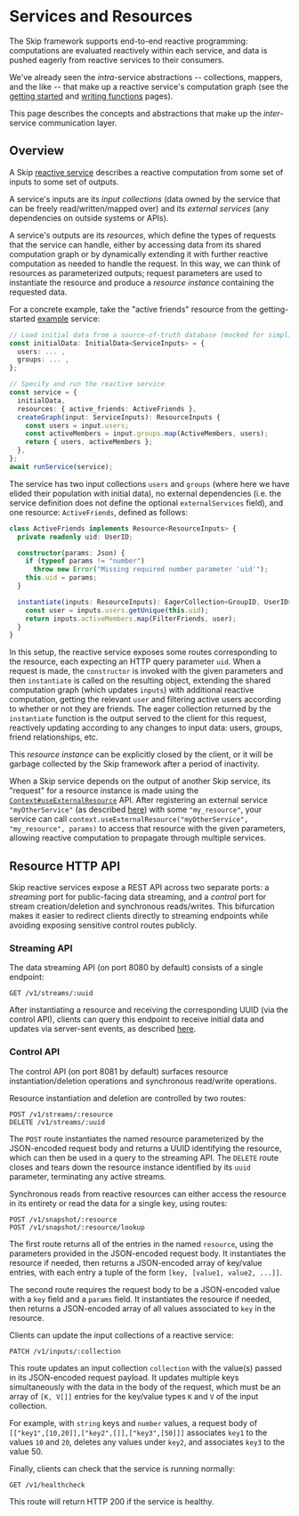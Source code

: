 # Services and Resources

The Skip framework supports end-to-end reactive programming: computations are evaluated reactively within each service, and data is pushed eagerly from reactive services to their consumers.

We've already seen the _intra_-service abstractions -- collections, mappers, and the like -- that make up a reactive service's computation graph (see the [getting started](getting_started.md) and [writing functions](functions.md) pages).

This page describes the concepts and abstractions that make up the _inter_-service communication layer.

## Overview

A Skip [reactive service](api/core/interfaces/SkipService) describes a reactive computation from some set of inputs to some set of outputs.

A service's inputs are its *input collections* (data owned by the service that can be freely read/written/mapped over) and its *external services* (any dependencies on outside systems or APIs).

A service's outputs are its *resources*, which define the types of requests that the service can handle, either by accessing data from its shared computation graph or by dynamically extending it with further reactive computation as needed to handle the request.
In this way, we can think of resources as parameterized outputs; request parameters are used to instantiate the resource and produce a *resource instance* containing the requested data.

For a concrete example, take the "active friends" resource from the getting-started [example](getting_started.md#the-anatomy-of-a-skip-service) service:

```typescript
// Load initial data from a source-of-truth database (mocked for simplicity)
const initialData: InitialData<ServiceInputs> = {
  users: ... ,
  groups: ... ,
};

// Specify and run the reactive service
const service = {
  initialData,
  resources: { active_friends: ActiveFriends },
  createGraph(input: ServiceInputs): ResourceInputs {
    const users = input.users;
    const activeMembers = input.groups.map(ActiveMembers, users);
    return { users, activeMembers };
  },
};
await runService(service);
```

The service has two input collections `users` and `groups` (where here we have elided their population with initial data), no external dependencies (i.e. the service definition does not define the optional `externalServices` field), and one resource: `ActiveFriends`, defined as follows:

```typescript
class ActiveFriends implements Resource<ResourceInputs> {
  private readonly uid: UserID;

  constructor(params: Json) {
    if (typeof params != "number")
      throw new Error("Missing required number parameter 'uid'");
    this.uid = params;
  }

  instantiate(inputs: ResourceInputs): EagerCollection<GroupID, UserID> {
    const user = inputs.users.getUnique(this.uid);
    return inputs.activeMembers.map(FilterFriends, user);
  }
}
```

In this setup, the reactive service exposes some routes corresponding to the resource, each expecting an HTTP query parameter `uid`.
When a request is made, the `constructor` is invoked with the given parameters and then `instantiate` is called on the resulting object, extending the shared computation graph (which updates `inputs`) with additional reactive computation, getting the relevant `user` and filtering active users according to whether or not they are friends.
The eager collection returned by the `instantiate` function is the output served to the client for this request, reactively updating according to any changes to input data: users, groups, friend relationships, etc.

This _resource instance_ can be explicitly closed by the client, or it will be garbage collected by the Skip framework after a period of inactivity.

When a Skip service depends on the output of another Skip service, its "request" for a resource instance is made using the [`Context#useExternalResource`](api/core/interfaces/Context#useexternalresource) API.
After registering an external service `"myOtherService"` (as described [here](externals.md)) with some `"my_resource"`, your service can call `context.useExternalResource("myOtherService", "my_resource", params)` to access that resource with the given parameters, allowing reactive computation to propagate through multiple services.

## Resource HTTP API

Skip reactive services expose a REST API across two separate ports: a *streaming* port for public-facing data streaming, and a *control* port for stream creation/deletion and synchronous reads/writes.
This bifurcation makes it easier to redirect clients directly to streaming endpoints while avoiding exposing sensitive control routes publicly.

### Streaming API

The data streaming API (on port 8080 by default) consists of a single endpoint:

```
GET /v1/streams/:uuid
```

After instantiating a resource and receiving the corresponding UUID (via the control API), clients can query this endpoint to receive initial data and updates via server-sent events, as described [here](client.md).

### Control API

The control API (on port 8081 by default) surfaces resource instantiation/deletion operations and synchronous read/write operations.

Resource instantiation and deletion are controlled by two routes:

```
POST /v1/streams/:resource
DELETE /v1/streams/:uuid
```

The `POST` route instantiates the named resource parameterized by the JSON-encoded request body and returns a UUID identifying the resource, which can then be used in a query to the streaming API.
The `DELETE` route closes and tears down the resource instance identified by its `uuid` parameter, terminating any active streams.

Synchronous reads from reactive resources can either access the resource in its entirety or read the data for a single key, using routes:

```
POST /v1/snapshot/:resource
POST /v1/snapshot/:resource/lookup
```

The first route returns all of the entries in the named `resource`, using the parameters provided in the JSON-encoded request body.
It instantiates the resource if needed, then returns a JSON-encoded array of key/value entries, with each entry a tuple of the form `[key, [value1, value2, ...]]`.

The second route requires the request body to be a JSON-encoded value with a `key` field and a `params` field.
It instantiates the resource if needed, then returns a JSON-encoded array of all values associated to `key` in the resource.

Clients can update the input collections of a reactive service:

```
PATCH /v1/inputs/:collection
```

This route updates an input collection `collection` with the value(s) passed in its JSON-encoded request payload.
It updates multiple keys simultaneously with the data in the body of the request, which must be an array of `[K, V[]]` entries for the key/value types `K` and `V` of the input collection.

For example, with `string` keys and `number` values, a request body of `[["key1",[10,20]],["key2",[]],["key3",[50]]]` associates `key1` to the values `10` and `20`, deletes any values under `key2`, and associates `key3` to the value 50.

Finally, clients can check that the service is running normally:

```
GET /v1/healthcheck
```

This route will return HTTP 200 if the service is healthy.

